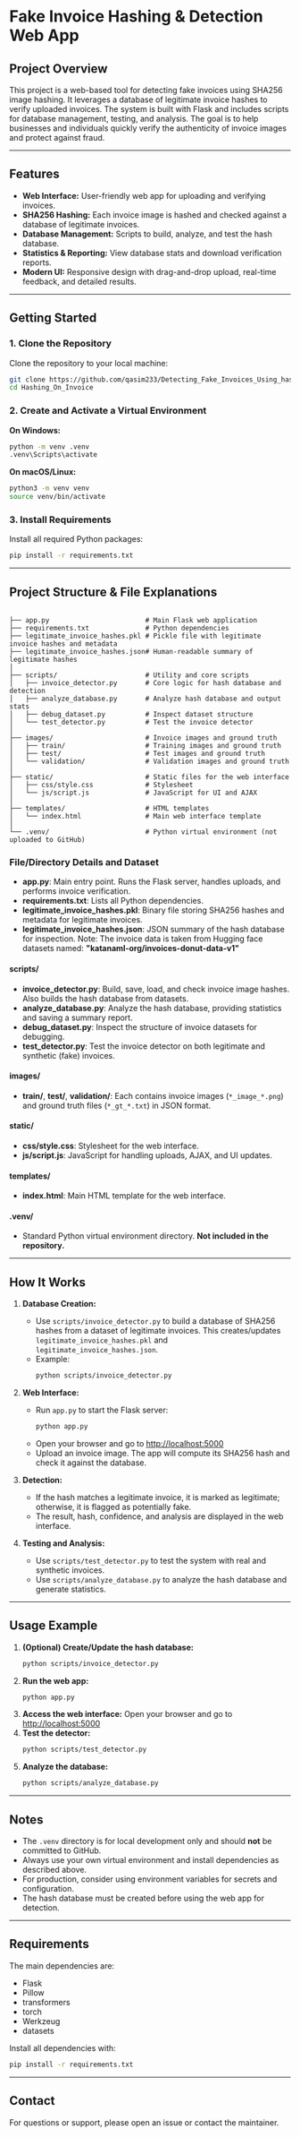 # Fake Invoice Hashing & Detection Web App

## Project Overview

This project is a web-based tool for detecting fake invoices using SHA256 image hashing. It leverages a database of legitimate invoice hashes to verify uploaded invoices. The system is built with Flask and includes scripts for database management, testing, and analysis. The goal is to help businesses and individuals quickly verify the authenticity of invoice images and protect against fraud.

---

## Features
- **Web Interface:** User-friendly web app for uploading and verifying invoices.
- **SHA256 Hashing:** Each invoice image is hashed and checked against a database of legitimate invoices.
- **Database Management:** Scripts to build, analyze, and test the hash database.
- **Statistics & Reporting:** View database stats and download verification reports.
- **Modern UI:** Responsive design with drag-and-drop upload, real-time feedback, and detailed results.

---

## Getting Started

### 1. Clone the Repository
Clone the repository to your local machine:
```bash
git clone https://github.com/qasim233/Detecting_Fake_Invoices_Using_hashing
cd Hashing_On_Invoice
```

### 2. Create and Activate a Virtual Environment
**On Windows:**
```bash
python -m venv .venv
.venv\Scripts\activate
```
**On macOS/Linux:**
```bash
python3 -m venv venv
source venv/bin/activate
```

### 3. Install Requirements
Install all required Python packages:
```bash
pip install -r requirements.txt
```

---

## Project Structure & File Explanations

```

├── app.py                        # Main Flask web application
├── requirements.txt              # Python dependencies
├── legitimate_invoice_hashes.pkl # Pickle file with legitimate invoice hashes and metadata
├── legitimate_invoice_hashes.json# Human-readable summary of legitimate hashes
│
├── scripts/                      # Utility and core scripts
│   ├── invoice_detector.py       # Core logic for hash database and detection
│   ├── analyze_database.py       # Analyze hash database and output stats
│   ├── debug_dataset.py          # Inspect dataset structure
│   └── test_detector.py          # Test the invoice detector
│
├── images/                       # Invoice images and ground truth
│   ├── train/                    # Training images and ground truth
│   ├── test/                     # Test images and ground truth
│   └── validation/               # Validation images and ground truth
│
├── static/                       # Static files for the web interface
│   ├── css/style.css             # Stylesheet
│   └── js/script.js              # JavaScript for UI and AJAX
│
├── templates/                    # HTML templates
│   └── index.html                # Main web interface template
│
└── .venv/                        # Python virtual environment (not uploaded to GitHub)
```

### File/Directory Details and Dataset
- **app.py**: Main entry point. Runs the Flask server, handles uploads, and performs invoice verification.
- **requirements.txt**: Lists all Python dependencies.
- **legitimate_invoice_hashes.pkl**: Binary file storing SHA256 hashes and metadata for legitimate invoices.
- **legitimate_invoice_hashes.json**: JSON summary of the hash database for inspection.
Note: The invoice data is taken from Hugging face datasets named: **"katanaml-org/invoices-donut-data-v1"**

#### scripts/
- **invoice_detector.py**: Build, save, load, and check invoice image hashes. Also builds the hash database from datasets.
- **analyze_database.py**: Analyze the hash database, providing statistics and saving a summary report.
- **debug_dataset.py**: Inspect the structure of invoice datasets for debugging.
- **test_detector.py**: Test the invoice detector on both legitimate and synthetic (fake) invoices.

#### images/
- **train/**, **test/**, **validation/**: Each contains invoice images (`*_image_*.png`) and ground truth files (`*_gt_*.txt`) in JSON format.

#### static/
- **css/style.css**: Stylesheet for the web interface.
- **js/script.js**: JavaScript for handling uploads, AJAX, and UI updates.

#### templates/
- **index.html**: Main HTML template for the web interface.

#### .venv/
- Standard Python virtual environment directory. **Not included in the repository.**

---

## How It Works

1. **Database Creation:**
   - Use `scripts/invoice_detector.py` to build a database of SHA256 hashes from a dataset of legitimate invoices. This creates/updates `legitimate_invoice_hashes.pkl` and `legitimate_invoice_hashes.json`.
   - Example:
     ```bash
     python scripts/invoice_detector.py
     ```

2. **Web Interface:**
   - Run `app.py` to start the Flask server:
     ```bash
     python app.py
     ```
   - Open your browser and go to [http://localhost:5000](http://localhost:5000)
   - Upload an invoice image. The app will compute its SHA256 hash and check it against the database.

3. **Detection:**
   - If the hash matches a legitimate invoice, it is marked as legitimate; otherwise, it is flagged as potentially fake.
   - The result, hash, confidence, and analysis are displayed in the web interface.

4. **Testing and Analysis:**
   - Use `scripts/test_detector.py` to test the system with real and synthetic invoices.
   - Use `scripts/analyze_database.py` to analyze the hash database and generate statistics.

---

## Usage Example

1. **(Optional) Create/Update the hash database:**
   ```bash
   python scripts/invoice_detector.py
   ```
2. **Run the web app:**
   ```bash
   python app.py
   ```
3. **Access the web interface:**
   Open your browser and go to [http://localhost:5000](http://localhost:5000)
4. **Test the detector:**
   ```bash
   python scripts/test_detector.py
   ```
5. **Analyze the database:**
   ```bash
   python scripts/analyze_database.py
   ```

---

## Notes
- The `.venv` directory is for local development only and should **not** be committed to GitHub.
- Always use your own virtual environment and install dependencies as described above.
- For production, consider using environment variables for secrets and configuration.
- The hash database must be created before using the web app for detection.

---

## Requirements

The main dependencies are:
- Flask
- Pillow
- transformers
- torch
- Werkzeug
- datasets

Install all dependencies with:
```bash
pip install -r requirements.txt
```
---

## Contact
For questions or support, please open an issue or contact the maintainer. 
